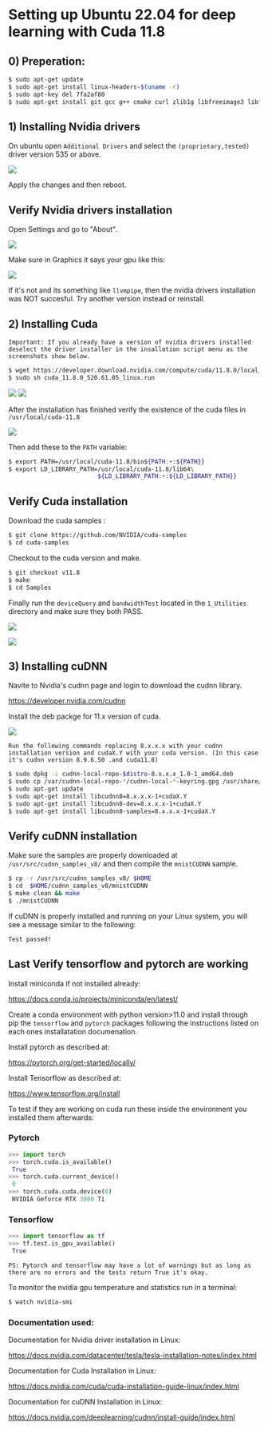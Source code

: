 # Setting up Ubuntu 22.04 for deep learning with Cuda 11.8

## 0) Preperation:
```bash
$ sudo apt-get update
$ sudo apt-get install linux-headers-$(uname -r)
$ sudo apt-key del 7fa2af80
$ sudo apt-get install git gcc g++ cmake curl zlib1g libfreeimage3 libfreeimage-dev
```

## 1) Installing Nvidia drivers

On ubuntu open `Additional Drivers` and select the `(proprietary,tested)` driver version 535 or above.

![](./img/1_nvidia_driver.png)

Apply the changes and then reboot. 

## Verify Nvidia drivers installation

Open Settings and go to "About". 

![](./img/2_nvidia_verify.png)

Make sure in Graphics it says your gpu like this:

![](./img/1_nvidia_verify.png)

If it's not and its something like `llvmpipe`, then the nvidia drivers installation was NOT succesful. Try another version instead or reinstall.

## 2) Installing Cuda 
`Important: If you already have a version of nvidia drivers installed deselect the driver installer in the insallation script menu as the screenshots show below.`

```bash
$ wget https://developer.download.nvidia.com/compute/cuda/11.8.0/local_installers/cuda_11.8.0_520.61.05_linux.run
$ sudo sh cuda_11.8.0_520.61.05_linux.run
```

![](./img/1_cuda_install.png)
![](./img/2_cuda_install.png)

After the installation has finished verify the existence of the cuda files in `/usr/local/cuda-11.8`

![](./img/3_cuda_verify_files.png)


Then add these to the `PATH` variable:

```bash
$ export PATH=/usr/local/cuda-11.8/bin${PATH:+:${PATH}}
$ export LD_LIBRARY_PATH=/usr/local/cuda-11.8/lib64\
                         ${LD_LIBRARY_PATH:+:${LD_LIBRARY_PATH}}
```

## Verify Cuda installation

Download the cuda samples :

```bash
$ git clone https://github.com/NVIDIA/cuda-samples
$ cd cuda-samples
```
Checkout to the cuda version and make.

```bash
$ git checkout v11.8
$ make
$ cd Samples
```
Finally run the `deviceQuery` and `bandwidthTest` located in the `1_Utilities` directory and make sure they both PASS.

![](./img/2_cuda_test_1.png)

![](./img/2_cuda_test_2.png)

## 3) Installing cuDNN

Navite to Nvidia's cudnn page and login to download the cudnn library.

https://developer.nvidia.com/cudnn

Install the deb packge for 11.x version of cuda.

![](./img/3_cudnn_homepage.png)

`Run the following commands replacing 8.x.x.x with your cudnn installation version and cudaX.Y with your cuda version.
(In this case it's cudnn version 8.9.6.50 .and cuda11.8) `

```bash
$ sudo dpkg -i cudnn-local-repo-$distro-8.x.x.x_1.0-1_amd64.deb
$ sudo cp /var/cudnn-local-repo-*/cudnn-local-*-keyring.gpg /usr/share/keyrings/
$ sudo apt-get update
$ sudo apt-get install libcudnn8=8.x.x.x-1+cudaX.Y
$ sudo apt-get install libcudnn8-dev=8.x.x.x-1+cudaX.Y
$ sudo apt-get install libcudnn8-samples=8.x.x.x-1+cudaX.Y
```
## Verify cuDNN installation
Make sure the samples are properly downloaded at `/usr/src/cudnn_samples_v8/` and then compile the `mnistCUDNN` sample.

```bash
$ cp -r /usr/src/cudnn_samples_v8/ $HOME
$ cd  $HOME/cudnn_samples_v8/mnistCUDNN
$ make clean && make
$ ./mnistCUDNN
```

If cuDNN is properly installed and running on your Linux system, you will see a message similar to the following:

```bash
Test passed!
```

## Last Verify tensorflow and pytorch are working

Install miniconda if not installed already:

https://docs.conda.io/projects/miniconda/en/latest/

Create a conda environment with python version>11.0 and 
install through pip the `tensorflow` and `pytorch` packages following the instructions listed on each ones installatation documenation.


Install pytorch as described at:

https://pytorch.org/get-started/locally/

Install Tensorflow as described at:

https://www.tensorflow.org/install


To test if they are working on cuda run these inside the environment you installed them afterwards:

### Pytorch 

```python
>>> import torch
>>> torch.cuda.is_available()
 True
>>> torch.cuda.current_device()
 0
>>> torch.cuda.cuda.device(0)
 NVIDIA Geforce RTX 3080 Ti
```

### Tensorflow

```python
>>> import tensorflow as tf
>>> tf.test.is_gpu_available()
 True
```

`PS: Pytorch and tensorflow may have a lot of warnings but as long as there are no errors and the tests return True it's okay. `

To monitor the nvidia gpu temperature and statistics run in a terminal:

```bash
$ watch nvidia-smi
```

### Documentation used:
Documentation for Nvidia driver installation in Linux:

https://docs.nvidia.com/datacenter/tesla/tesla-installation-notes/index.html

Documentation for Cuda Installation in Linux:

https://docs.nvidia.com/cuda/cuda-installation-guide-linux/index.html

Documentation for cuDNN Installation in Linux:

https://docs.nvidia.com/deeplearning/cudnn/install-guide/index.html
